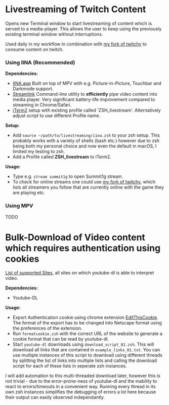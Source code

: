 # Livestreaming of Twitch Content

Opens new Terminal window to start livestreaming of content which is served to a media-player. This allows the user to keep using the previously existing terminal window without interruptions.

Used daily in my workflow in combination with [my fork of twitchy](https://github.com/schaefer-dev/twitchy) to consume content on twitch.

### Using IINA (Recommended)

**Dependencies:**
- [IINA.app](https://iina.io) Built on top of MPV with e.g. Picture-in-Picture, Touchbar and Darkmode support.
- [Streamlink](https://github.com/streamlink/streamlink) Command-line utility to **efficiently** pipe video content into media player. Very significant battery-life improvement compared to streaming in Chrome/Safari.
- [iTerm2](https://www.iterm2.com) setup with existing profile called 'ZSH\_livestream'. Alternatively adjust script to use different Profile name.

**Setup:**
- Add `source ~/path/to/livestreaming/iina.zsh` to your zsh setup. This probably works with a variety of shells (bash etc.) however due to zsh being both my personal choice and now even the default in macOS, I limited my testing to zsh.
- Add a Profile called **ZSH\_livestream** to iTerm2.

**Usage:**
- Type e.g. `stream summit1g` to open Summit1g stream.
- To check for online streams one could use [my fork of twitchy](https://github.com/schaefer-dev/twitchy), which lists all streamers you follow that are currently online with the game they are playing etc.


### Using MPV

TODO



# Bulk-Download of Video content which requires authentication using cookies

[List of supported Sites](http://ytdl-org.github.io/youtube-dl/supportedsites.html), all sites on which youtube-dl is able to interpret video.

**Dependencies:**
- Youtube-DL

**Usage:**
- Export Authentication cookie using chrome extension [EditThisCookie](https://chrome.google.com/webstore/detail/editthiscookie/fngmhnnpilhplaeedifhccceomclgfbg?hl=en). The format of the export has to be changed into Netscape format using the preferences of the extension.
- Run `formatcookie.zsh` with the correct URL of the website to generate a cookie format that can be read by youtube-dl.
- Start `youtube-dl` downloads using `download_script_01.zsh`. This will download all links that are contained in `example_links_01.txt`. You can use multiple instances of this script to download using different threads by splitting the list of links into multiple lists and calling the download script for each of these lists in seperate zsh instances.

I will add automation to this multi-threaded download later, however this is not trivial - due to the error-prone-ness of youtube-dl and the inability to react to errors/timeouts in a convenient way. Running every thread in its own zsh instances simplifies the debugging of errors a lot here because their output can easily observed independantly.
